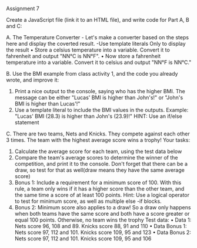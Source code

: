 Assignment 7

Create a JavaScript file (link it to an HTML file), and write code for Part A, B and C: 

A.
The Temperature Converter - Let's make a converter based on the steps here and display the coverted result. -Use template literals Only to display the result
• Store a celsius temperature into a variable. Convert it to fahrenheit and output "NN°C is NN°F".
• Now store a fahrenheit temperature into a variable. Convert it to celsius and output "NN°F is NN°C."

B.
Use the BMI example from class activity 1, and the code you already wrote, and improve it:
1. Print a nice output to the console, saying who has the higher BMI. The message can be either "Lucas' BMI is higher than John's!" or "John's BMI is higher than Lucas'!"
2. Use a template literal to include the BMI values in the outputs. Example: "Lucas' BMI (28.3) is higher than John's (23.9)!"
HINT: Use an if/else statement

C.
There are two teams, Nets and Knicks. They compete against each other 3 times. The team with the highest average score wins a trophy!
Your tasks:
1. Calculate the average score for each team, using the test data below
2. Compare the team's average scores to determine the winner of the competition,
and print it to the console. Don't forget that there can be a draw, so test for that
as well(draw means they have the same average score)
3. Bonus 1: Include a requirement for a minimum score of 100. With this rule, a team only wins if it has a higher score than the other team, and the same time a score of at least 100 points. Hint: Use a logical operator to test for minimum score, as well as multiple else -if blocks.
4. Bonus 2: Minimum score also applies to a draw! So a draw only happens when both teams have the same score and both have a score greater or equal 100 points. Otherwise, no team wins the trophy
Test data:
• Data 1: Nets score 96, 108 and 89. Knicks score 88, 91 and 110
• Data Bonus 1: Nets score 97, 112 and 101. Knicks score 109, 95 and 123
• Data Bonus 2: Nets score 97, 112 and 101. Knicks score 109, 95 and 106
